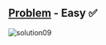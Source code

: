 [Problem](https://www.hackerrank.com/challenges/time-conversion/problem) - Easy :white_check_mark:
---
![solution09](https://user-images.githubusercontent.com/44196434/151682183-1aaf8392-9ee8-49f0-a7b4-6f54fa455932.png)
